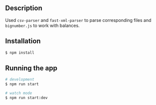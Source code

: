 ## Description

Used ```csv-parser``` and ```fast-xml-parser``` to parse corresponding files and ```bignumber.js``` to work with balances.

## Installation

```bash
$ npm install
```

## Running the app

```bash
# development
$ npm run start

# watch mode
$ npm run start:dev
```
